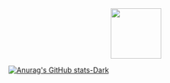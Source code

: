 <div id="header" align="center">
  <img src="https://media.giphy.com/media/v1.Y2lkPTc5MGI3NjExMGNmNDN3dTdhbm9mZ3QyZWkzNHcxbXZkNzgzYXIyM2hhaGxkYnVwciZlcD12MV9pbnRlcm5hbF9naWZfYnlfaWQmY3Q9Zw/nf9OkHHKlpZRK/giphy.gif" width="100"/>
</div>



[![Anurag's GitHub stats-Dark](https://github-readme-stats.vercel.app/api?username=anuraghazra&show_icons=true&theme=dark#gh-dark-mode-only)](https://github.com/anuraghazra/github-readme-stats#gh-dark-mode-only)
